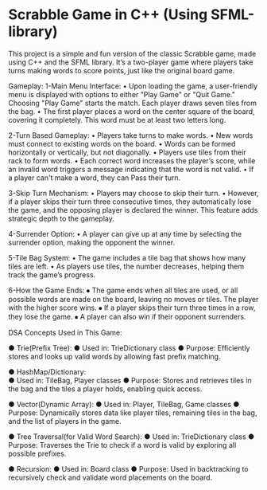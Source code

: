 # Scrabble Game in C++ (Using SFML-library)
This project is a simple and fun version of the classic Scrabble game, made using C++ and the SFML library. It’s a two-player game where players take turns making words to score points, just like the original board game.

Gameplay:
1-Main Menu Interface:
•	Upon loading the game, a user-friendly menu is displayed with options to either "Play Game" or "Quit Game." Choosing "Play Game" starts the match. Each player draws seven tiles from the bag.
•	The first player places a word on the center square of the board, covering it completely. This word must be at least two letters long.


2-Turn Based Gameplay:
•	Players take turns to make words. 
•	New words must connect to existing words on the board. 
•	Words can be formed horizontally or vertically, but not diagonally. 
•	Players use tiles from their rack to form words. 
•	Each correct word increases the player’s score, while an invalid word triggers a message indicating that the word is not valid.
•	 If a player can't make a word, they can Pass their turn.



3-Skip Turn Mechanism:
•	Players may choose to skip their turn. 
•	However, if a player skips their turn three consecutive times, they automatically lose the game, and the opposing player is declared the winner. This feature adds strategic depth to the gameplay.

4-Surrender Option:
•	A player can give up at any time by selecting the surrender option, making the opponent the winner.

5-Tile Bag System:
•	The game includes a tile bag that shows how many tiles are left.
•	 As players use tiles, the number decreases, helping them track the game’s progress.

6-How the Game Ends:
⦁         The game ends when all tiles are used, or all possible words are made on the board,   leaving no moves or tiles. The player with the higher score wins.
⦁	If a player skips their turn three times in a row, they lose the game.
⦁	A player can also win if their opponent surrenders.

DSA Concepts Used in This Game:

●	Trie(Prefix Tree): 
●	Used in: TrieDictionary class
●	Purpose: Efficiently stores and looks up valid words by allowing fast prefix matching.

●	HashMap/Dictionary:            
●	Used in: TileBag, Player classes
●	Purpose: Stores and retrieves tiles in the bag and the tiles a player holds, enabling quick access.

●	Vector(Dynamic Array): 
●	Used in: Player, TileBag, Game classes
●	Purpose: Dynamically stores data like player tiles, remaining tiles in the bag, and the list of players in the game.

●	Tree Traversal(for Valid Word Search): 
●	Used in: TrieDictionary class
●	Purpose: Traverses the Trie to check if a word is valid by exploring all possible prefixes.

●	Recursion: 
●	Used in: Board class
●	Purpose: Used in backtracking to recursively check and validate word placements on the board.


